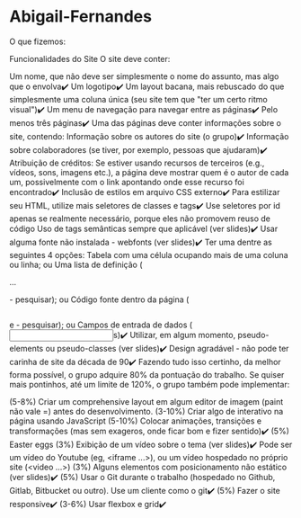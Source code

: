 # Abigail-Fernandes
O que fizemos:

Funcionalidades do Site
O site deve conter:

Um nome, que não deve ser simplesmente o nome do assunto, mas algo que o envolva✔️
Um logotipo✔️
Um layout bacana, mais rebuscado do que simplesmente uma coluna única (seu site tem que "ter um certo ritmo visual")✔️
Um menu de navegação para navegar entre as páginas✔️
Pelo menos três páginas✔️
Uma das páginas deve conter informações sobre o site, contendo:
Informação sobre os autores do site (o grupo)✔️
Informação sobre colaboradores (se tiver, por exemplo, pessoas que ajudaram)✔️
Atribuição de créditos:
Se estiver usando recursos de terceiros (e.g., vídeos, sons, imagens etc.), a página deve mostrar quem é o autor de cada um, possivelmente com o link apontando onde esse recurso foi encontrado✔️
Inclusão de estilos em arquivo CSS externo✔️
Para estilizar seu HTML, utilize mais seletores de classes e tags✔️
Use seletores por id apenas se realmente necessário, porque eles não promovem reuso de código
Uso de tags semânticas sempre que aplicável (ver slides)✔️
Usar alguma fonte não instalada - webfonts (ver slides)✔️
Ter uma dentre as seguintes 4 opções:
Tabela com uma célula ocupando mais de uma coluna ou linha; ou
Uma lista de definição (<dl>...</dl> - pesquisar); ou
Código fonte dentro da página (<pre></pre> e <code></code> - pesquisar); ou
Campos de entrada de dados (<input>s)✔️
Utilizar, em algum momento, pseudo-elements ou pseudo-classes (ver slides)✔️
Design agradável - não pode ter carinha de site da década de 90✔️
Fazendo tudo isso certinho, da melhor forma possível, o grupo adquire 80% da pontuação do trabalho. Se quiser mais pontinhos, até um limite de 120%, o grupo também pode implementar:

(5-8%) Criar um comprehensive layout em algum editor de imagem (paint não vale =) antes do desenvolvimento.
(3-10%) Criar algo de interativo na página usando JavaScript
(5-10%) Colocar animações, transições e transformações (mas sem exageros, onde ficar bom e fizer sentido)✔️
(5%) Easter eggs
(3%) Exibição de um vídeo sobre o tema (ver slides)✔️
Pode ser um vídeo do Youtube (eg, <iframe ...>), ou um vídeo hospedado no próprio site (<video ...>)
(3%) Alguns elementos com posicionamento não estático (ver slides)✔️
(5%) Usar o Git durante o trabalho (hospedado no Github, Gitlab, Bitbucket ou outro). Use um cliente como o git✔️
   (5%) Fazer o site responsive✔️
   (3-6%) Usar flexbox e grid✔️
